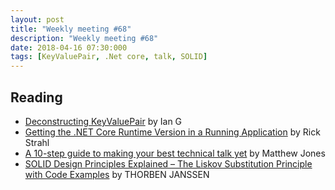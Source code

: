 ```yaml
---
layout: post
title: "Weekly meeting #68"
description: "Weekly meeting #68"
date: 2018-04-16 07:30:000
tags: [KeyValuePair, .Net core, talk, SOLID]
--- 
```


## Reading

* [Deconstructing KeyValuePair](http://www.interact-sw.co.uk/iangblog/2018/04/12/deconstruct-keyvaluepair) by Ian G
* [Getting the .NET Core Runtime Version in a Running Application](https://weblog.west-wind.com/posts/2018/Apr/12/Getting-the-NET-Core-Runtime-Version-in-a-Running-Application) by Rick Strahl
* [A 10-step guide to making your best technical talk yet](https://exceptionnotfound.net/a-10-step-guide-to-making-your-best-technical-talk-yet/) by Matthew Jones
* [SOLID Design Principles Explained – The Liskov Substitution Principle with Code Examples](https://stackify.com/solid-design-liskov-substitution-principle/) by THORBEN JANSSEN